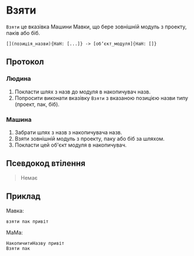 # Взяти

`Взяти` <keyword>це</keyword> вказівка <subject>Машини Мавки</subject>, що бере зовнішній модуль з проекту, паків або
біб.

```
[](позиція_назви){НаН: [...]} -> [обʼєкт_модуля]{НаН: []}
```

## Протокол

### Людина

1. Покласти шлях з назв до модуля в накопичувач назв.
2. Попросити виконати вказівку `Взяти` з вказаною позицією назви типу (проект, пак, біб).

### Машина

1. Забрати шлях з назв з накопичувача назв.
2. Взяти зовнішній модуль з проекту, паку або біб за шляхом.
3. Покласти цей об'єкт модуля в накопичувач.

## Псевдокод втілення

> Немає

## Приклад

<subject>Мавка</subject>:

```мавка
взяти пак привіт
```

<subject>МаМа</subject>:

```мама
НакопичитиНазву привіт
Взяти пак
```